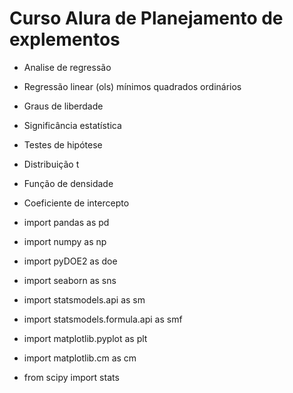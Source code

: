 # Curso Alura de Planejamento de explementos

- Analise de regressão
- Regressão linear (ols) mínimos quadrados ordinários
- Graus de liberdade
- Significância estatística
- Testes de hipótese
- Distribuição t
- Função de densidade
- Coeficiente de intercepto

- import pandas as pd 
- import numpy as np
- import pyDOE2 as doe
- import seaborn as sns
- import statsmodels.api as sm
- import statsmodels.formula.api as smf
- import matplotlib.pyplot as plt
- import matplotlib.cm as cm
- from scipy import stats